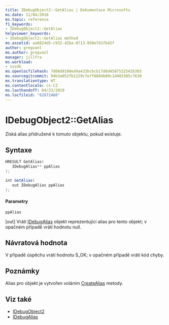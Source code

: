 ```yaml
---
title: IDebugObject2::GetAlias | Dokumentace Microsoftu
ms.date: 11/04/2016
ms.topic: reference
f1_keywords:
- IDebugObject2::GetAlias
helpviewer_keywords:
- IDebugObject2::GetAlias method
ms.assetid: aa6824d5-c932-42ba-8713-950e7d1fb42f
author: gregvanl
ms.author: gregvanl
manager: jillfra
ms.workload:
- vssdk
ms.openlocfilehash: 7d08d9108ed4a433bcbcb17d6d4587532542b303
ms.sourcegitcommit: 94b3a052fb1229c7e7f8804b09c1d403385c7630
ms.translationtype: HT
ms.contentlocale: cs-CZ
ms.lasthandoff: 04/23/2019
ms.locfileid: "62872460"
---
```

# <a name="idebugobject2getalias"></a>IDebugObject2::GetAlias
Získá alias přidružené k tomuto objektu, pokud existuje.

## <a name="syntax"></a>Syntaxe

```cpp
HRESULT GetAlias(
   IDebugAlias** ppAlias
);
```

```csharp
int GetAlias(
   out IDebugAlias ppAlias
);
```

#### <a name="parameters"></a>Parametry
 `ppAlias`

 [out] Vrátí [IDebugAlias](../../../extensibility/debugger/reference/idebugalias.md) objekt reprezentující alias pro tento objekt; v opačném případě vrátí hodnotu null.

## <a name="return-value"></a>Návratová hodnota
 V případě úspěchu vrátí hodnotu S_OK; v opačném případě vrátí kód chyby.

## <a name="remarks"></a>Poznámky
 Alias pro objekt je vytvořen voláním [CreateAlias](../../../extensibility/debugger/reference/idebugobject2-createalias.md) metody.

## <a name="see-also"></a>Viz také
- [IDebugObject2](../../../extensibility/debugger/reference/idebugobject2.md)
- [IDebugAlias](../../../extensibility/debugger/reference/idebugalias.md)